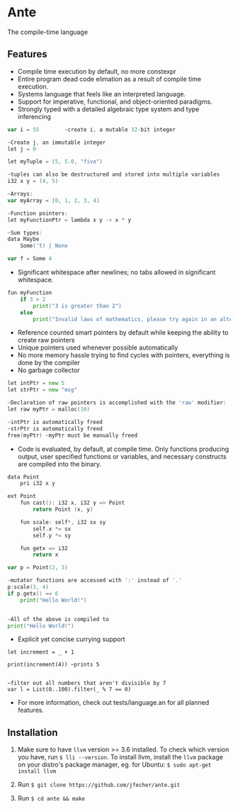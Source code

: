 ﻿# Ante
The compile-time language

## Features
* Compile time execution by default, no more constexpr
* Entire program dead code elimation as a result of compile time execution.
* Systems language that feels like an interpreted language.
* Support for imperative, functional, and object-oriented paradigms.
* Strongly typed with a detailed algebraic type system and type inferencing
```go
var i = 55        ~create i, a mutable 32-bit integer

~Create j, an immutable integer
let j = 0

let myTuple = (5, 5.0, "five")

~tuples can also be destructured and stored into multiple variables
i32 x y = (4, 5)

~Arrays:
var myArray = [0, 1, 2, 3, 4]

~Function pointers:
let myFunctionPtr = lambda x y -> x * y

~Sum types:
data Maybe
    Some('t) | None

var f = Some 4
```
* Significant whitespace after newlines; no tabs allowed in significant whitespace.
```go
fun myFunction
    if 3 > 2
        print("3 is greater than 2")
    else
        print("Invalid laws of mathematics, please try again in an alternate universe")
```
* Reference counted smart pointers by default while keeping the ability to create raw pointers
* Unique pointers used whenever possible automatically
* No more memory hassle trying to find cycles with pointers, everything is done by the compiler
* No garbage collector
```go
let intPtr = new 5
let strPtr = new "msg"

~Declaration of raw pointers is accomplished with the 'raw' modifier:
let raw myPtr = malloc(10)

~intPtr is automatically freed
~strPtr is automatically freed
free(myPtr) ~myPtr must be manually freed
```
* Code is evaluated, by default, at compile time.  Only functions producing output,
user specified functions or variables, and necessary constructs are compiled into the binary.
```go
data Point
    pri i32 x y

ext Point
    fun cast(): i32 x, i32 y => Point
        return Point (x, y)

    fun scale: self*, i32 sx sy
        self.x *= sx
        self.y *= sy

    fun getx => i32
        return x

var p = Point(2, 3)

~mutator functions are accessed with ':' instead of '.'
p:scale(3, 4)
if p.getx() == 6
    print("Hello World!")


~All of the above is compiled to
print("Hello World!")
```
* Explicit yet concise currying support
```
let increment = _ + 1

print(increment(4)) ~prints 5


~filter out all numbers that aren't divisible by 7
var l = List(0..100).filter(_ % 7 == 0)

```

* For more information, check out tests/language.an for all planned features.


## Installation
1. Make sure to have `llvm` version >= 3.6 installed.  To check which version you have, run `$ lli --version`.  To install llvm, install the `llvm` package on your distro's package manager, eg. for Ubuntu: `$ sudo apt-get install llvm`

2. Run `$ git clone https://github.com/jfecher/ante.git`

3. Run `$ cd ante && make`
